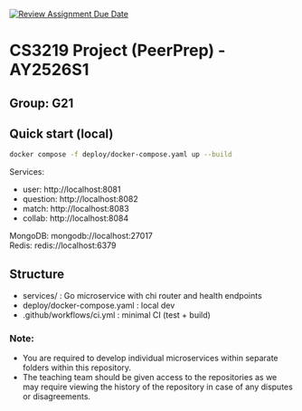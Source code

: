 [![Review Assignment Due Date](https://classroom.github.com/assets/deadline-readme-button-22041afd0340ce965d47ae6ef1cefeee28c7c493a6346c4f15d667ab976d596c.svg)](https://classroom.github.com/a/QUdQy4ix)
# CS3219 Project (PeerPrep) - AY2526S1
## Group: G21

## Quick start (local)

```bash
docker compose -f deploy/docker-compose.yaml up --build
```

Services:
- user:     http://localhost:8081
- question: http://localhost:8082
- match:    http://localhost:8083
- collab:   http://localhost:8084

MongoDB: mongodb://localhost:27017  
Redis:   redis://localhost:6379

## Structure
- services/<svc> : Go microservice with chi router and health endpoints
- deploy/docker-compose.yaml : local dev
- .github/workflows/ci.yml : minimal CI (test + build)


### Note: 
- You are required to develop individual microservices within separate folders within this repository.
- The teaching team should be given access to the repositories as we may require viewing the history of the repository in case of any disputes or disagreements. 
